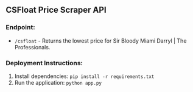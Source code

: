## CSFloat Price Scraper API

### Endpoint:
- `/csfloat` - Returns the lowest price for Sir Bloody Miami Darryl | The Professionals.

### Deployment Instructions:
1. Install dependencies: `pip install -r requirements.txt`
2. Run the application: `python app.py`